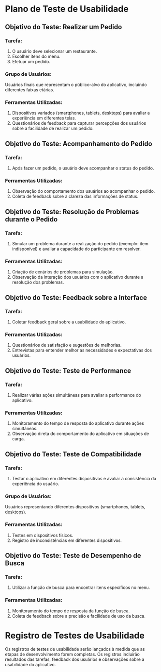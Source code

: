 # Plano de Teste de Usabilidade

## Objetivo do Teste: Realizar um Pedido

### Tarefa:
1. O usuário deve selecionar um restaurante.
2. Escolher itens do menu.
3. Efetuar um pedido.

### Grupo de Usuários:
Usuários finais que representam o público-alvo do aplicativo, incluindo diferentes faixas etárias.

### Ferramentas Utilizadas:
1. Dispositivos variados (smartphones, tablets, desktops) para avaliar a experiência em diferentes telas.
2. Questionários de feedback para capturar percepções dos usuários sobre a facilidade de realizar um pedido.

## Objetivo do Teste: Acompanhamento do Pedido

### Tarefa:
1. Após fazer um pedido, o usuário deve acompanhar o status do pedido.

### Ferramentas Utilizadas:
1. Observação do comportamento dos usuários ao acompanhar o pedido.
2. Coleta de feedback sobre a clareza das informações de status.

## Objetivo do Teste: Resolução de Problemas durante o Pedido

### Tarefa:
1. Simular um problema durante a realização do pedido (exemplo: item indisponível) e avaliar a capacidade do participante em resolver. 

### Ferramentas Utilizadas:
1. Criação de cenários de problemas para simulação.
2. Observação da interação dos usuários com o aplicativo durante a resolução dos problemas.

## Objetivo do Teste: Feedback sobre a Interface

### Tarefa:
1. Coletar feedback geral sobre a usabilidade do aplicativo.

### Ferramentas Utilizadas:
1. Questionários de satisfação e sugestões de melhorias.
2. Entrevistas para entender melhor as necessidades e expectativas dos usuários.

## Objetivo do Teste: Teste de Performance

### Tarefa:
1. Realizar várias ações simultâneas para avaliar a performance do aplicativo.

### Ferramentas Utilizadas:
1. Monitoramento do tempo de resposta do aplicativo durante ações simultâneas.
2. Observação direta do comportamento do aplicativo em situações de carga.

## Objetivo do Teste: Teste de Compatibilidade

### Tarefa:
1. Testar o aplicativo em diferentes dispositivos e avaliar a consistência da experiência do usuário.

### Grupo de Usuários:
Usuários representando diferentes dispositivos (smartphones, tablets, desktops).

### Ferramentas Utilizadas:
1. Testes em dispositivos físicos.
2. Registro de inconsistências em diferentes dispositivos.

## Objetivo do Teste: Teste de Desempenho de Busca

### Tarefa:
1. Utilizar a função de busca para encontrar itens específicos no menu.

### Ferramentas Utilizadas:
1. Monitoramento do tempo de resposta da função de busca.
2. Coleta de feedback sobre a precisão e facilidade de uso da busca.

# Registro de Testes de Usabilidade

Os registros de testes de usabilidade serão lançados à medida que as etapas de desenvolvimento forem completas. Os registros incluirão resultados das tarefas, feedback dos usuários e observações sobre a usabilidade do aplicativo.

